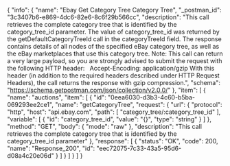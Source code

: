 {
  "info": {
    "name": "Ebay Get Category Tree Category Tree",
    "_postman_id": "3c3407b6-e869-4dc6-82e6-8c6f29b566cc",
    "description": "This call retrieves the complete category tree that is identified by the category_tree_id parameter. The value of category_tree_id was returned by the getDefaultCategoryTreeId call in the categoryTreeId field. The response contains details of all nodes of the specified eBay category tree, as well as the eBay marketplaces that use this category tree. Note: This call can return a very large payload, so you are strongly advised to submit the request with the following HTTP header: &nbsp;&nbsp;Accept-Encoding: application/gzip With this header (in addition to the required headers described under HTTP Request Headers), the call returns the response with gzip compression.",
    "schema": "https://schema.getpostman.com/json/collection/v2.0.0/"
  },
  "item": [
    {
      "name": "auctions",
      "item": [
        {
          "id": "0eea6030-d3b3-4c60-b5ba-069293ee2ce1",
          "name": "getCategoryTree",
          "request": {
            "url": {
              "protocol": "http",
              "host": "api.ebay.com",
              "path": [
                "category_tree/:category_tree_id"
              ],
              "variable": [
                {
                  "id": "category_tree_id",
                  "value": "{}",
                  "type": "string"
                }
              ]
            },
            "method": "GET",
            "body": {
              "mode": "raw"
            },
            "description": "This call retrieves the complete category tree that is identified by the category_tree_id parameter"
          },
          "response": [
            {
              "status": "OK",
              "code": 200,
              "name": "Response_200",
              "id": "eec72075-7c33-43a5-95d6-d08a4c20e06d"
            }
          ]
        }
      ]
    }
  ]
}